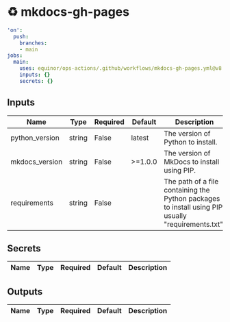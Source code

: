 # ♻ mkdocs-gh-pages

```yaml
'on':
  push:
    branches:
    - main
jobs:
  main:
    uses: equinor/ops-actions/.github/workflows/mkdocs-gh-pages.yml@v8.8.0
    inputs: {}
    secrets: {}

```

## Inputs


| Name | Type | Required | Default | Description |
| --- | --- | --- | --- | --- |
| python_version | string | False | latest | The version of Python to install. |
| mkdocs_version | string | False | >=1.0.0 | The version of MkDocs to install using PIP. |
| requirements | string | False |  | The path of a file containing the Python packages to install using PIP, usually "requirements.txt". |


## Secrets


| Name | Type | Required | Default | Description |
| --- | --- | --- | --- | --- |


## Outputs


| Name | Type | Required | Default | Description |
| --- | --- | --- | --- | --- |


